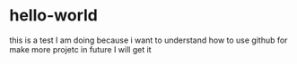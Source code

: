 # hello-world
this is a test I am doing
because i want to understand how to use github for make more projetc in future
I will get it
